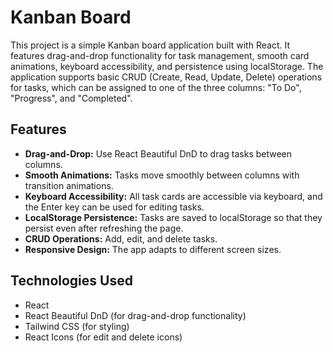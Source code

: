 # Kanban Board


This project is a simple Kanban board application built with React. It features drag-and-drop functionality for task management, smooth card animations, keyboard accessibility, and persistence using localStorage. The application supports basic CRUD (Create, Read, Update, Delete) operations for tasks, which can be assigned to one of the three columns: "To Do", "Progress", and "Completed".


## Features


- **Drag-and-Drop:** Use React Beautiful DnD to drag tasks between columns.
- **Smooth Animations:** Tasks move smoothly between columns with transition animations.
- **Keyboard Accessibility:** All task cards are accessible via keyboard, and the Enter key can be used for editing tasks.
- **LocalStorage Persistence:** Tasks are saved to localStorage so that they persist even after refreshing the page.
- **CRUD Operations:** Add, edit, and delete tasks.
- **Responsive Design:** The app adapts to different screen sizes.


## Technologies Used


- React
- React Beautiful DnD (for drag-and-drop functionality)
- Tailwind CSS (for styling)
- React Icons (for edit and delete icons)
